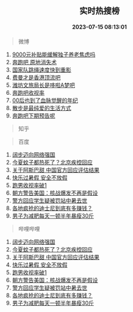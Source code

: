 <div align="center"><h2>实时热搜榜</h2><h4>2023-07-15 08:13:01</h4></div>

> 微博  

1. [9000元补贴能缓解独子养老焦虑吗](https://s.weibo.com/weibo?q=%239000%E5%85%83%E8%A1%A5%E8%B4%B4%E8%83%BD%E7%BC%93%E8%A7%A3%E7%8B%AC%E5%AD%90%E5%85%BB%E8%80%81%E7%84%A6%E8%99%91%E5%90%97%23&t=31&band_rank=1&Refer=top)<br />
2. [奔跑吧 原地消失术](https://s.weibo.com/weibo?q=%E5%A5%94%E8%B7%91%E5%90%A7%20%E5%8E%9F%E5%9C%B0%E6%B6%88%E5%A4%B1%E6%9C%AF&t=31&band_rank=2&Refer=top)<br />
3. [国家队跳绳速度快到重影](https://s.weibo.com/weibo?q=%23%E5%9B%BD%E5%AE%B6%E9%98%9F%E8%B7%B3%E7%BB%B3%E9%80%9F%E5%BA%A6%E5%BF%AB%E5%88%B0%E9%87%8D%E5%BD%B1%23&t=31&band_rank=3&Refer=top)<br />
4. [费曼才是香港顶流吧](https://s.weibo.com/weibo?q=%23%E8%B4%B9%E6%9B%BC%E6%89%8D%E6%98%AF%E9%A6%99%E6%B8%AF%E9%A1%B6%E6%B5%81%E5%90%A7%23&t=31&band_rank=4&Refer=top)<br />
5. [潍坊文旅局长是哆啦A梦吧](https://s.weibo.com/weibo?q=%23%E6%BD%8D%E5%9D%8A%E6%96%87%E6%97%85%E5%B1%80%E9%95%BF%E6%98%AF%E5%93%86%E5%95%A6A%E6%A2%A6%E5%90%A7%23&t=31&band_rank=5&Refer=top)<br />
6. [奔跑吧收视率](https://s.weibo.com/weibo?q=%E5%A5%94%E8%B7%91%E5%90%A7%E6%94%B6%E8%A7%86%E7%8E%87&t=31&band_rank=6&Refer=top)<br />
7. [00后也到了血脉觉醒的年纪](https://s.weibo.com/weibo?q=%2300%E5%90%8E%E4%B9%9F%E5%88%B0%E4%BA%86%E8%A1%80%E8%84%89%E8%A7%89%E9%86%92%E7%9A%84%E5%B9%B4%E7%BA%AA%23&t=31&band_rank=7&Refer=top)<br />
8. [散步是最纯爱的生活方式](https://s.weibo.com/weibo?q=%E6%95%A3%E6%AD%A5%E6%98%AF%E6%9C%80%E7%BA%AF%E7%88%B1%E7%9A%84%E7%94%9F%E6%B4%BB%E6%96%B9%E5%BC%8F&t=31&band_rank=8&Refer=top)<br />
9. [奔跑吧下期预告呢](https://s.weibo.com/weibo?q=%23%E5%A5%94%E8%B7%91%E5%90%A7%E4%B8%8B%E6%9C%9F%E9%A2%84%E5%91%8A%E5%91%A2%23&t=31&band_rank=9&Refer=top)<br />

> 知乎  


> 百度  

1. [阔步迈向网络强国](https://www.baidu.com/s?wd=%E9%98%94%E6%AD%A5%E8%BF%88%E5%90%91%E7%BD%91%E7%BB%9C%E5%BC%BA%E5%9B%BD&sa=fyb_news&rsv_dl=fyb_news)<br />
2. [今夏蚊子都热死了？北京疾控回应](https://www.baidu.com/s?wd=%E4%BB%8A%E5%A4%8F%E8%9A%8A%E5%AD%90%E9%83%BD%E7%83%AD%E6%AD%BB%E4%BA%86%EF%BC%9F%E5%8C%97%E4%BA%AC%E7%96%BE%E6%8E%A7%E5%9B%9E%E5%BA%94&sa=fyb_news&rsv_dl=fyb_news)<br />
3. [关于阿斯巴甜 中国官方回应评估结果](https://www.baidu.com/s?wd=%E5%85%B3%E4%BA%8E%E9%98%BF%E6%96%AF%E5%B7%B4%E7%94%9C+%E4%B8%AD%E5%9B%BD%E5%AE%98%E6%96%B9%E5%9B%9E%E5%BA%94%E8%AF%84%E4%BC%B0%E7%BB%93%E6%9E%9C&sa=fyb_news&rsv_dl=fyb_news)<br />
4. [快乐过暑假 安全不放假](https://www.baidu.com/s?wd=%E5%BF%AB%E4%B9%90%E8%BF%87%E6%9A%91%E5%81%87+%E5%AE%89%E5%85%A8%E4%B8%8D%E6%94%BE%E5%81%87&sa=fyb_news&rsv_dl=fyb_news)<br />
5. [跑男收视率破1](https://www.baidu.com/s?wd=%E8%B7%91%E7%94%B7%E6%94%B6%E8%A7%86%E7%8E%87%E7%A0%B41&sa=fyb_news&rsv_dl=fyb_news)<br />
6. [朝方警告美国：核战爆发不再是假设](https://www.baidu.com/s?wd=%E6%9C%9D%E6%96%B9%E8%AD%A6%E5%91%8A%E7%BE%8E%E5%9B%BD%EF%BC%9A%E6%A0%B8%E6%88%98%E7%88%86%E5%8F%91%E4%B8%8D%E5%86%8D%E6%98%AF%E5%81%87%E8%AE%BE&sa=fyb_news&rsv_dl=fyb_news)<br />
7. [警方回应学生疑被罚站中暑去世](https://www.baidu.com/s?wd=%E8%AD%A6%E6%96%B9%E5%9B%9E%E5%BA%94%E5%AD%A6%E7%94%9F%E7%96%91%E8%A2%AB%E7%BD%9A%E7%AB%99%E4%B8%AD%E6%9A%91%E5%8E%BB%E4%B8%96&sa=fyb_news&rsv_dl=fyb_news)<br />
8. [各地疯抢的迪士尼到底有多赚钱？](https://www.baidu.com/s?wd=%E5%90%84%E5%9C%B0%E7%96%AF%E6%8A%A2%E7%9A%84%E8%BF%AA%E5%A3%AB%E5%B0%BC%E5%88%B0%E5%BA%95%E6%9C%89%E5%A4%9A%E8%B5%9A%E9%92%B1%EF%BC%9F&sa=fyb_news&rsv_dl=fyb_news)<br />
9. [男子为减肥每天一顿半年暴瘦30斤](https://www.baidu.com/s?wd=%E7%94%B7%E5%AD%90%E4%B8%BA%E5%87%8F%E8%82%A5%E6%AF%8F%E5%A4%A9%E4%B8%80%E9%A1%BF%E5%8D%8A%E5%B9%B4%E6%9A%B4%E7%98%A630%E6%96%A4&sa=fyb_news&rsv_dl=fyb_news)<br />

> 哔哩哔哩  

1. [阔步迈向网络强国](https://www.baidu.com/s?wd=%E9%98%94%E6%AD%A5%E8%BF%88%E5%90%91%E7%BD%91%E7%BB%9C%E5%BC%BA%E5%9B%BD&sa=fyb_news&rsv_dl=fyb_news)<br />
2. [今夏蚊子都热死了？北京疾控回应](https://www.baidu.com/s?wd=%E4%BB%8A%E5%A4%8F%E8%9A%8A%E5%AD%90%E9%83%BD%E7%83%AD%E6%AD%BB%E4%BA%86%EF%BC%9F%E5%8C%97%E4%BA%AC%E7%96%BE%E6%8E%A7%E5%9B%9E%E5%BA%94&sa=fyb_news&rsv_dl=fyb_news)<br />
3. [关于阿斯巴甜 中国官方回应评估结果](https://www.baidu.com/s?wd=%E5%85%B3%E4%BA%8E%E9%98%BF%E6%96%AF%E5%B7%B4%E7%94%9C+%E4%B8%AD%E5%9B%BD%E5%AE%98%E6%96%B9%E5%9B%9E%E5%BA%94%E8%AF%84%E4%BC%B0%E7%BB%93%E6%9E%9C&sa=fyb_news&rsv_dl=fyb_news)<br />
4. [快乐过暑假 安全不放假](https://www.baidu.com/s?wd=%E5%BF%AB%E4%B9%90%E8%BF%87%E6%9A%91%E5%81%87+%E5%AE%89%E5%85%A8%E4%B8%8D%E6%94%BE%E5%81%87&sa=fyb_news&rsv_dl=fyb_news)<br />
5. [跑男收视率破1](https://www.baidu.com/s?wd=%E8%B7%91%E7%94%B7%E6%94%B6%E8%A7%86%E7%8E%87%E7%A0%B41&sa=fyb_news&rsv_dl=fyb_news)<br />
6. [朝方警告美国：核战爆发不再是假设](https://www.baidu.com/s?wd=%E6%9C%9D%E6%96%B9%E8%AD%A6%E5%91%8A%E7%BE%8E%E5%9B%BD%EF%BC%9A%E6%A0%B8%E6%88%98%E7%88%86%E5%8F%91%E4%B8%8D%E5%86%8D%E6%98%AF%E5%81%87%E8%AE%BE&sa=fyb_news&rsv_dl=fyb_news)<br />
7. [警方回应学生疑被罚站中暑去世](https://www.baidu.com/s?wd=%E8%AD%A6%E6%96%B9%E5%9B%9E%E5%BA%94%E5%AD%A6%E7%94%9F%E7%96%91%E8%A2%AB%E7%BD%9A%E7%AB%99%E4%B8%AD%E6%9A%91%E5%8E%BB%E4%B8%96&sa=fyb_news&rsv_dl=fyb_news)<br />
8. [各地疯抢的迪士尼到底有多赚钱？](https://www.baidu.com/s?wd=%E5%90%84%E5%9C%B0%E7%96%AF%E6%8A%A2%E7%9A%84%E8%BF%AA%E5%A3%AB%E5%B0%BC%E5%88%B0%E5%BA%95%E6%9C%89%E5%A4%9A%E8%B5%9A%E9%92%B1%EF%BC%9F&sa=fyb_news&rsv_dl=fyb_news)<br />
9. [男子为减肥每天一顿半年暴瘦30斤](https://www.baidu.com/s?wd=%E7%94%B7%E5%AD%90%E4%B8%BA%E5%87%8F%E8%82%A5%E6%AF%8F%E5%A4%A9%E4%B8%80%E9%A1%BF%E5%8D%8A%E5%B9%B4%E6%9A%B4%E7%98%A630%E6%96%A4&sa=fyb_news&rsv_dl=fyb_news)<br />

